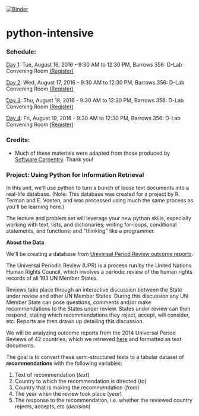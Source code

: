 [![Binder](http://mybinder.org/badge.svg)](http://mybinder.org:/repo/dlab-berkeley/python-intensive)

# python-intensive

### Schedule:

[Day 1](https://github.com/dlab-berkeley/python-intensive/tree/master/Day_1): Tue, August 16, 2016 - 9:30 AM to 12:30 PM, Barrows 356: D-Lab Convening Room [(Register)](http://dlab.berkeley.edu/training/python-everything-part-0-0)

[Day 2](https://github.com/dlab-berkeley/python-intensive/tree/master/Day_2): Wed, August 17, 2016 - 9:30 AM to 12:30 PM, Barrows 356: D-Lab Convening Room [(Register)](http://dlab.berkeley.edu/training/python-everything-part-1-1)

[Day 3](https://github.com/dlab-berkeley/python-intensive/tree/master/Day_3): Thu, August 18, 2016 - 9:30 AM to 12:30 PM, Barrows 356: D-Lab Convening Room [(Register)](http://dlab.berkeley.edu/training/python-everything-part-2-1)

[Day 4](https://github.com/dlab-berkeley/python-intensive/tree/master/Day_4): Fri, August 19, 2016 - 9:30 AM to 12:30 PM, Barrows 356: D-Lab Convening Room [(Register)](http://dlab.berkeley.edu/training/python-everything-part-3-1)

### Credits:

- Much of these materials were adapted from those produced by [Software Carpentry](http://software-carpentry.org/). Thank you!


### Project: Using Python for Information Retrieval

In this unit, we'll use python to turn a bunch of loose text documents into a real-life database. (Note: This database was created for a project by R. Terman and E. Voeten, and was processed using much the same process as you'll be learning here.)

The lecture and problem set will leverage your new python skills, especially working with text, lists, and dictionaries; writing for-loops, conditional statements, and functions; and "thinking" like a programmer.

**About the Data**

We'll be creating a database from [Universal Period Review outcome reports](http://www.ohchr.org/EN/HRBodies/UPR/Pages/BasicFacts.aspx).

The Universal Periodic Review (UPR) is a process run by the United Nations Human Rights Council, which involves a periodic review of the human rights records of all 193 UN Member States.

Reviews take place through an interactive discussion between the State under review and other UN Member States. During this discussion any UN Member State can pose questions, comments and/or make recommendations to the States under review. States under review can then respond, stating which recommendations they reject, accept, will consider, etc. Reports are then drawn up detailing this discussion.

We will be analyzing outcome reports from the 2014 Universal Period Reviews of 42 countries, which we retrieved [here](http://www.ohchr.org/EN/HRBodies/UPR/Pages/Documentation.aspx) and formatted as text documents.

The goal is to convert these semi-structured texts to a tabular dataset of **recommendations** with the following variables:

1. Text of recommendation (*text*)
2. Country to which the recommendation is directed (*to*)
3. Country that is making the recommendation (*from*)
4. The year when the review took place (*year*)
5. The response to the recommendation, i.e. whether the reviewed country rejects, accepts, etc (*decision*)
